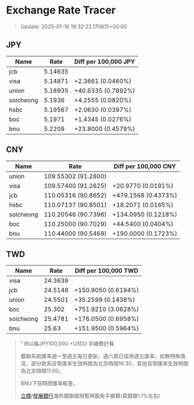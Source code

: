 # Exchange Rate Tracer

> Update: 2025-01-16 19:32:22.170815+00:00

## JPY

| Name      |    Rate | Diff per 100,000 JPY   |
|-----------|---------|------------------------|
| jcb       | 5.14635 |                        |
| visa      | 5.14871 | +2.3661 (0.0460%)      |
| union     | 5.18935 | +40.6335 (0.7892%)     |
| soicheong | 5.1936  | +4.2555 (0.0820%)      |
| hsbc      | 5.19567 | +2.0630 (0.0397%)      |
| boc       | 5.1971  | +1.4345 (0.0276%)      |
| bnu       | 5.2209  | +23.8000 (0.4579%)     |

## CNY

| Name      | Rate                | Diff per 100,000 CNY   |
|-----------|---------------------|------------------------|
| union     | 109.55302	(91.2800) |                        |
| visa      | 109.57400	(91.2625) | +20.9770 (0.0191%)     |
| jcb       | 110.05316	(90.8652) | +479.1568 (0.4373%)    |
| hsbc      | 110.07137	(90.8501) | +18.2071 (0.0165%)     |
| soicheong | 110.20546	(90.7396) | +134.0950 (0.1218%)    |
| boc       | 110.25000	(90.7029) | +44.5400 (0.0404%)     |
| bnu       | 110.44000	(90.5469) | +190.0000 (0.1723%)    |

## TWD

| Name      |    Rate | Diff per 100,000 TWD   |
|-----------|---------|------------------------|
| visa      | 24.3639 |                        |
| jcb       | 24.5148 | +150.9050 (0.6194%)    |
| union     | 24.5501 | +35.2599 (0.1438%)     |
| boc       | 25.302  | +751.9210 (3.0628%)    |
| soicheong | 25.4781 | +176.0500 (0.6958%)    |
| bnu       | 25.63   | +151.9500 (0.5964%)    |


> ¹ IB以每JPY100,000 +USD2 手續費計算
>
> 銀聯系統匯率週一至週五每日更新，週六周日延用週五匯率。如無特殊情況，部分歐系貨幣匯率生效時間為北京時間16:30，其他貨幣匯率生效時間為北京時間11:00。
>
> BNU下班時間匯率較差。
>
> [立橋](https://www.wlbank.com.mo/uploads/ueditor/file/20181211/1544536513900230.pdf)/[發展銀行](https://www.mdb.com.mo/Service_Charges_20230728.pdf)海外銀聯提現暫時豁免手續費(貴銀聯1.1%左右)

